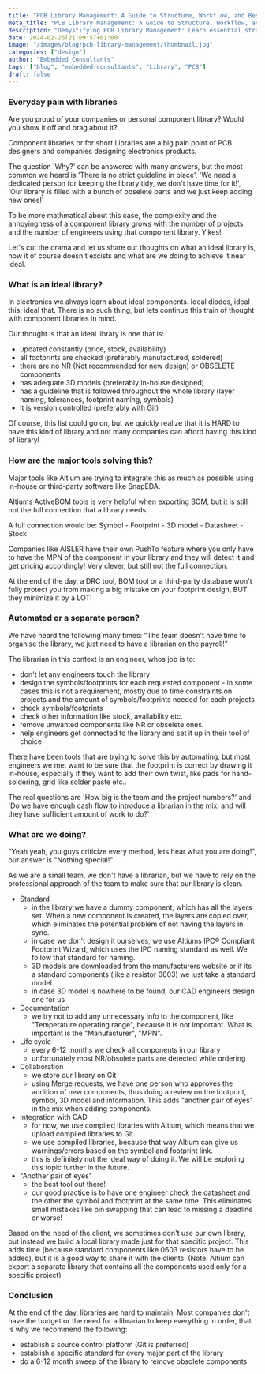 ```yaml
---
title: "PCB Library Management: A Guide to Structure, Workflow, and Best Practices"
meta_title: "PCB Library Management: A Guide to Structure, Workflow, and Best Practices"
description: "Demystifying PCB Library Management: Learn essential strategies, structures, and workflows in our latest blog post."
date: 2024-02-26T21:09:57+01:00
image: "/images/blog/pcb-library-management/thumbnail.jpg"
categories: ["design"]
author: "Embedded Consultants"
tags: ["blog", "embedded-consultants", "Library", "PCB"]
draft: false
---
```


### Everyday pain with libraries

Are you proud of your companies or personal component library? Would you show it off and brag about it?

Component libraries or for short Libraries are a big pain point of PCB designers and companies designing electronics products. 

The question 'Why?' can be answered with many answers, but the most common we heard is 'There is no strict guideline in place', 'We need a dedicated person for keeping the library tidy, we don't have time for it!', 'Our library is filled with a bunch of obselete parts and we just keep adding new ones!'

To be more mathmatical about this case, the complexity and the annoyingness of a component library grows with the number of projects and the number of engineers using that component library. Yikes!

Let's cut the drama and let us share our thoughts on what an ideal library is, how it of course doesn't excists and what are we doing to achieve it near ideal. 

### What is an ideal library?
In electronics we always learn about ideal components. Ideal diodes, ideal this, ideal that. 
There is no such thing, but lets continue this train of thought with component libraries in mind.  

Our thought is that an ideal library is one that is:
- updated constantly (price, stock, availability)
- all footprints are checked (preferably manufactured, soldered)
- there are no NR (Not recommended for new design) or OBSELETE components
- has adequate 3D models (preferably in-house designed)
- has a guideline that is followed throughout the whole library (layer naming, tolerances, footprint naming, symbols)
- it is version controlled (preferably with Git)

Of course, this list could go on, but we quickly realize that it is HARD to have this kind of library and not many companies can afford having this kind of library!

### How are the major tools solving this?

Major tools like Altium are trying to integrate this as much as possible using in-house or third-party software like SnapEDA. 

Altiums ActiveBOM tools is very helpful when exporting BOM, but it is still not the full connection that a library needs. 

A full connection would be: Symbol - Footprint - 3D model - Datasheet - Stock 

Companies like AISLER have their own PushTo feature where you only have to have the MPN of the component in your library and they will detect it and get pricing accordingly! Very clever, but still not the full connection. 

At the end of the day, a DRC tool, BOM tool or a third-party database won't fully protect you from making a big mistake on your footprint design, BUT they minimize it by a LOT! 

### Automated or a separate person?

We have heard the following many times: "The team doesn't have time to organise the library, we just need to have a librarian on the payroll!"

The librarian in this context is an engineer, whos job is to:
- don't let any engineers touch the library
- design the symbols/footprints for each requested component - in some cases this is not a requirement, mostly due to time constraints on projects and the amount of symbols/footprints needed for each projects
- check symbols/footprints
- check other information like stock, availability etc.
- remove unwanted components like NR or obselete ones. 
- help engineers get connected to the library and set it up in their tool of choice

There have been tools that are trying to solve this by automating, but most engineers we met want to be sure that the footprint is correct by drawing it in-house, especially if they want to add their own twist, like pads for hand-soldering, grid like solder paste etc..

The real questions are 'How big is the team and the project numbers?' and 'Do we have enough cash flow to introduce a librarian in the mix, and will they have sufficient amount of work to do?'

### What are we doing?

"Yeah yeah, you guys criticize every method, lets hear what you are doing!", our answer is "Nothing special!"

As we are a small team, we don't have a librarian, but we have to rely on the professional approach of the team to make sure that our library is clean. 

- Standard
    - in the library we have a dummy component, which has all the layers set. When a new component is created, the layers are copied over, which eliminates the potential problem of not having the layers in sync. 
    - in case we don't design it ourselves, we use Altiums IPC® Compliant Footprint Wizard, which uses the IPC naming standard as well. We follow that standard for naming. 
    - 3D models are downloaded from the manufacturers website or if its a standard components (like a resistor 0603) we just take a standard model
    - in case 3D model is nowhere to be found, our CAD engineers design one for us
- Documentation
    - we try not to add any unnecessary info to the component, like "Temperature operating range", because it is not important. What is important is the "Manufacturer", "MPN".
- Life cycle
    - every 6-12 months we check all components in our library
    - unfortunately most NR/obsolete parts are detected while ordering
- Collaboration
    - we store our library on Git
    - using Merge requests, we have one person who approves the addition of new components, thus doing a review on the footprint, symbol, 3D model and information. This adds "another pair of eyes" in the mix when adding components. 
- Integration with CAD
    - for now, we use compiled libraries with Altium, which means that we upload compiled libraries to Git. 
    - we use compiled libraries, because that way Altium can give us warnings/errors based on the symbol and footprint link. 
    - this is definitely not the ideal way of doing it. We will be exploring this topic further in the future. 
- "Another pair of eyes"
    - the best tool out there!
    - our good practice is to have one engineer check the datasheet and the other the symbol and footprint at the same time. This eliminates small mistakes like pin swapping that can lead to missing a deadline or worse!

Based on the need of the client, we sometimes don't use our own library, but instead we build a local library made just for that specific project. This adds time (because standard components like 0603 resistors have to be added), but it is a good way to share it with the clients. 
(Note: Altium can export a separate library that contains all the components used only for a specific project)

### Conclusion

At the end of the day, libraries are hard to maintain. Most companies don't have the budget or the need for a librarian to keep everything in order, that is why we recommend the following:
- establish a source control platform (Git is preferred)
- establish a specific standard for every major part of the library
- do a 6-12 month sweep of the library to remove obsolete components
